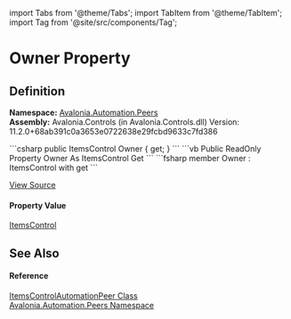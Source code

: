 import Tabs from '@theme/Tabs'; 
import TabItem from '@theme/TabItem'; 
import Tag from '@site/src/components/Tag'; 

# Owner Property




## Definition
**Namespace:** <a href="N_Avalonia_Automation_Peers">Avalonia.Automation.Peers</a>  
**Assembly:** Avalonia.Controls (in Avalonia.Controls.dll) Version: 11.2.0+68ab391c0a3653e0722638e29fcbd9633c7fd386

<Tabs groupId="api-code-preview">
<TabItem value="csharp" label="C#">
```csharp
public ItemsControl Owner { get; }
```
</TabItem>
<TabItem value="vb" label="VB">
```vb
Public ReadOnly Property Owner As ItemsControl
	Get
```
</TabItem>
<TabItem value="fsharp" label="F#">
```fsharp
member Owner : ItemsControl with get
```
</TabItem>
</Tabs>



<a href="https://github.com/AvaloniaUI/Avalonia/tree/master/srcAvalonia.Controls/Automation/Peers/ItemsControlAutomationPeer.cs#L16" title="View the source code">View Source</a>



#### Property Value
<a href="T_Avalonia_Controls_ItemsControl">ItemsControl</a>

## See Also


#### Reference
<a href="T_Avalonia_Automation_Peers_ItemsControlAutomationPeer">ItemsControlAutomationPeer Class</a>  
<a href="N_Avalonia_Automation_Peers">Avalonia.Automation.Peers Namespace</a>  

